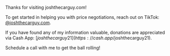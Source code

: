 Thanks for visiting joshthecarguy.com!

To get started in helping you with price negotiations, reach out on TikTok: [@joshthecarguy.com](https://www.tiktok.com/@joshthecarguy).

If you have found any of my information valuable, donations are appreciated via Cash App: [$joshthecarguy21](https://cash.app/$joshthecarguy21).

Schedule a call with me to get the ball rolling!

<!-- Calendly inline widget begin -->
<div class="calendly-inline-widget" data-url="https://calendly.com/joshthecarguy?hide_landing_page_details=1&hide_gdpr_banner=1" style="min-width:320px;height:630px;"></div>
<script type="text/javascript" src="https://assets.calendly.com/assets/external/widget.js"></script>
<!-- Calendly inline widget end -->
